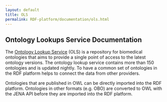 ```yaml
---
layout: default
title: OLS
permalink: RDF-platform/documentation/ols.html
---
```

## Ontology Lookups Service Documentation

The [Ontology Lookup Service](http://www.ebi.ac.uk/ols/) (OLS) is a repository for biomedical ontologies that aims to provide a single point of access to the latest ontology versions. The ontology lookup service contains more than 150 ontologies and is updated nightly. To have a common set of ontologies in the RDF platform helps to connect the data from other providers.  

Ontologies that are published in OWL can be directly imported into the RDF platform. Ontologies in other formats (e.g. OBO) are converted to OWL with the JENA API before they are imported into the RDF platform. 
